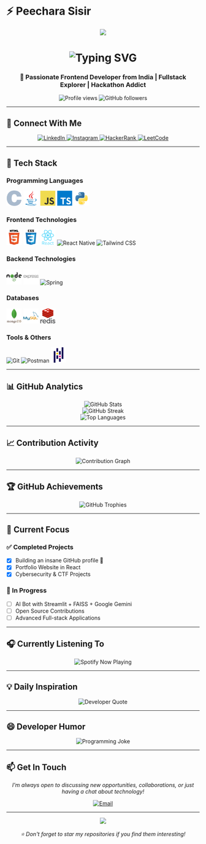 # ⚡ Peechara Sisir  

<p align="center">  
  <img src="https://capsule-render.vercel.app/api?type=waving&color=7F00FF,FF00FF&height=200&section=header&text=⚡%20Peechara%20Sisir%20⚡&fontSize=40&fontColor=fff" /> 
</p>  

<h1 align="center">  
  <img src="https://readme-typing-svg.demolab.com?font=Fira+Code&weight=700&pause=1000&color=FF61AF&center=true&vCenter=true&width=450&lines=Hey+there+%F0%9F%91%8B%2C+I'm+Peechara+Sisir;Frontend+Ninja+%F0%9F%A4%AB;React+%7C+Node.js+%7C+MongoDB;CTF+%7C+Cybersecurity+Lover;Let's+Code+Something+Great!" alt="Typing SVG" /> 
</h1>  

<h3 align="center">🚀 Passionate Frontend Developer from India | Fullstack Explorer | Hackathon Addict</h3>  

<p align="center">  
  <img src="https://komarev.com/ghpvc/?username=sisirpeechara&label=Profile%20views&color=0e75b6&style=flat" alt="Profile views" />  
  <img src="https://img.shields.io/github/followers/sisirpeechara?label=Followers&style=social" alt="GitHub followers" /> 
</p>  

---

## 🔗 Connect With Me  
<p align="center">  
  <a href="https://linkedin.com/in/sisir-peechara-82b67a263" target="_blank">    
    <img src="https://img.shields.io/badge/LinkedIn-0077B5?style=for-the-badge&logo=linkedin&logoColor=white" alt="LinkedIn" />  
  </a>  
  <a href="https://instagram.com/peechara.sisir" target="_blank">    
    <img src="https://img.shields.io/badge/Instagram-E4405F?style=for-the-badge&logo=instagram&logoColor=white" alt="Instagram" />  
  </a>  
  <a href="https://www.hackerrank.com/peecharasisir" target="_blank">    
    <img src="https://img.shields.io/badge/HackerRank-2EC866?style=for-the-badge&logo=hackerrank&logoColor=white" alt="HackerRank" />  
  </a>  
  <a href="https://leetcode.com/u/peecharasisir/" target="_blank">    
    <img src="https://img.shields.io/badge/LeetCode-FFA116?style=for-the-badge&logo=leetcode&logoColor=white" alt="LeetCode" />  
  </a> 
</p>  

---

## 🧰 Tech Stack  

### Programming Languages  
<p align="left">  
  <img src="https://raw.githubusercontent.com/devicons/devicon/master/icons/c/c-original.svg" alt="C" width="40" height="40"/>  
  <img src="https://raw.githubusercontent.com/devicons/devicon/master/icons/java/java-original.svg" alt="Java" width="40" height="40"/>  
  <img src="https://raw.githubusercontent.com/devicons/devicon/master/icons/javascript/javascript-original.svg" alt="JavaScript" width="40" height="40"/>  
  <img src="https://raw.githubusercontent.com/devicons/devicon/master/icons/typescript/typescript-original.svg" alt="TypeScript" width="40" height="40"/>  
  <img src="https://raw.githubusercontent.com/devicons/devicon/master/icons/python/python-original.svg" alt="Python" width="40" height="40"/> 
</p>  

### Frontend Technologies  
<p align="left">  
  <img src="https://raw.githubusercontent.com/devicons/devicon/master/icons/html5/html5-original-wordmark.svg" alt="HTML5" width="40" height="40"/>  
  <img src="https://raw.githubusercontent.com/devicons/devicon/master/icons/css3/css3-original-wordmark.svg" alt="CSS3" width="40" height="40"/>  
  <img src="https://raw.githubusercontent.com/devicons/devicon/master/icons/react/react-original-wordmark.svg" alt="React" width="40" height="40"/>  
  <img src="https://reactnative.dev/img/header_logo.svg" alt="React Native" width="40" height="40"/>  
  <img src="https://www.vectorlogo.zone/logos/tailwindcss/tailwindcss-icon.svg" alt="Tailwind CSS" width="40" height="40"/> 
</p>  

### Backend Technologies  
<p align="left">  
  <img src="https://raw.githubusercontent.com/devicons/devicon/master/icons/nodejs/nodejs-original-wordmark.svg" alt="Node.js" width="40" height="40"/>  
  <img src="https://raw.githubusercontent.com/devicons/devicon/master/icons/express/express-original-wordmark.svg" alt="Express.js" width="40" height="40"/>  
  <img src="https://www.vectorlogo.zone/logos/springio/springio-icon.svg" alt="Spring" width="40" height="40"/> 
</p>  

### Databases  
<p align="left">  
  <img src="https://raw.githubusercontent.com/devicons/devicon/master/icons/mongodb/mongodb-original-wordmark.svg" alt="MongoDB" width="40" height="40"/>  
  <img src="https://raw.githubusercontent.com/devicons/devicon/master/icons/mysql/mysql-original-wordmark.svg" alt="MySQL" width="40" height="40"/>  
  <img src="https://raw.githubusercontent.com/devicons/devicon/master/icons/redis/redis-original-wordmark.svg" alt="Redis" width="40" height="40"/> 
</p>  

### Tools & Others  
<p align="left">  
  <img src="https://www.vectorlogo.zone/logos/git-scm/git-scm-icon.svg" alt="Git" width="40" height="40"/>  
  <img src="https://www.vectorlogo.zone/logos/getpostman/getpostman-icon.svg" alt="Postman" width="40" height="40"/>  
  <img src="https://raw.githubusercontent.com/devicons/devicon/2ae2a900d2f041da66e950e4d48052658d850630/icons/pandas/pandas-original.svg" alt="Pandas" width="40" height="40"/> 
</p>  

---

## 📊 GitHub Analytics  
<div align="center">  
  <img src="https://github-readme-stats.vercel.app/api?username=sisirpeechara&show_icons=true&theme=tokyonight&count_private=true&include_all_commits=true" alt="GitHub Stats" /> 
</div>  

<div align="center">  
  <img src="https://github-readme-streak-stats.herokuapp.com/?user=sisirpeechara&theme=highcontrast&hide_border=true" alt="GitHub Streak" /> 
</div>  

<div align="center">  
  <img src="https://github-readme-stats.vercel.app/api/top-langs/?username=sisirpeechara&layout=compact&theme=radical&langs_count=8" alt="Top Languages" /> 
</div>  

---

## 📈 Contribution Activity  
<div align="center">  
  <img src="https://github-readme-activity-graph.vercel.app/graph?username=sisirpeechara&theme=react-dark&area=true&hide_border=true" alt="Contribution Graph" /> 
</div>  

---

## 🏆 GitHub Achievements  
<div align="center">  
  <img src="https://github-profile-trophy.vercel.app/?username=sisirpeechara&theme=onestar&row=2&margin-w=20" alt="GitHub Trophies" /> 
</div>  

---

## 🎯 Current Focus  

### ✅ Completed Projects  
- [x] Building an insane GitHub profile 🤘  
- [x] Portfolio Website in React  
- [x] Cybersecurity & CTF Projects  

### 🚧 In Progress  
- [ ] AI Bot with Streamlit + FAISS + Google Gemini  
- [ ] Open Source Contributions  
- [ ] Advanced Full-stack Applications  

---

## 🎧 Currently Listening To  
<div align="center">  
  <img src="https://spotify-now-playing-pi.vercel.app/api/spotify" width="350" alt="Spotify Now Playing" /> 
</div>  

---

## 💡 Daily Inspiration  
<div align="center">  
  <img src="https://quotes-github-readme.vercel.app/api?type=horizontal&theme=merko" alt="Developer Quote" /> 
</div>  

---

## 😄 Developer Humor  
<div align="center">  
  <img src="https://readme-jokes.vercel.app/api?hideBorder&theme=tokyonight" alt="Programming Joke" /> 
</div>  

---

## 📫 Get In Touch  
<p align="center">  
  <em>I'm always open to discussing new opportunities, collaborations, or just having a chat about technology!</em> 
</p>  

<p align="center">  
  <a href="mailto:your.email@example.com">    
    <img src="https://img.shields.io/badge/Email-D14836?style=for-the-badge&logo=gmail&logoColor=white" alt="Email" />  
  </a> 
</p>  

---

<p align="center">  
  <img src="https://capsule-render.vercel.app/api?type=waving&color=7F00FF,FF00FF&height=120&section=footer" /> 
</p>  

<p align="center">  
  <em>⭐ Don't forget to star my repositories if you find them interesting!</em> 
</p>
